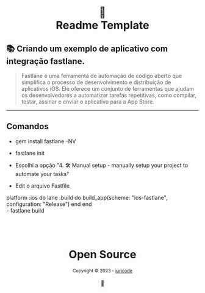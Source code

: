 <h1 align="center">
📄<br>Readme Template
</h1>

## 📚 Criando um exemplo de aplicativo com integração fastlane.

> Fastlane é uma ferramenta de automação de código aberto que simplifica o processo de desenvolvimento e distribuição de aplicativos iOS. Ele oferece um conjunto de ferramentas que ajudam os desenvolvedores a automatizar tarefas repetitivas, como compilar, testar, assinar e enviar o aplicativo para a App Store.


---

## Comandos 

- gem install fastlane -NV
- fastlane init
- Escolhi a opção "4. 🛠  Manual setup - manually setup your project to automate your tasks"

- Edit o arquivo Fastfile
<div>
platform :ios do
  lane :build do
    build_app(scheme: "ios-fastlane", configuration: "Release")
  end
end
</div>
- fastlane build


 
<div align="center">
  <br/>
  <br/>
  <br/>
    <div>
      <h1>Open Source</h1>
      <sub>Copyright © 2023 - <a href="https://github.com/leocompiler">iuricode</sub></a>
    </div>
    <br/>
    💖
</div>
